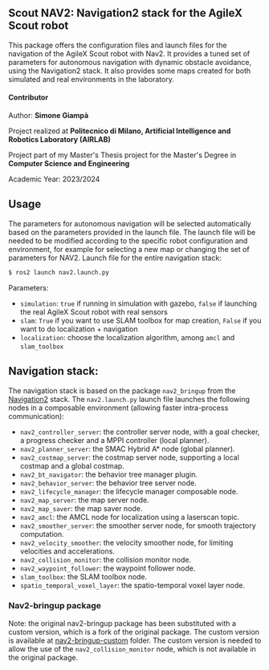 ## Scout NAV2: Navigation2 stack for the AgileX Scout robot

This package offers the configuration files and launch files for the navigation of the AgileX Scout robot with Nav2.
It provides a tuned set of parameters for autonomous navigation with dynamic obstacle avoidance, using the Navigation2 stack.
It also provides some maps created for both simulated and real environments in the laboratory.

#### Contributor

Author: __Simone Giampà__

Project realized at __Politecnico di Milano, Artificial Intelligence and Robotics Laboratory (AIRLAB)__ 

Project part of my Master's Thesis project for the Master's Degree in __Computer Science and Engineering__

Academic Year: 2023/2024

## Usage

The parameters for autonomous navigation will be selected automatically based on the parameters provided in the launch file.
The launch file will be needed to be modified according to the specific robot configuration and environment, 
for example for selecting a new map or changing the set of parameters for NAV2.
Launch file for the entire navigation stack:

```bash
$ ros2 launch nav2.launch.py
```

Parameters:
- `simulation`: `true` if running in simulation with gazebo, `false` if launching the real AgileX Scout robot with real sensors
- `slam`: `True` if you want to use SLAM toolbox for map creation, `False` if you want to do localization + navigation
- `localization`: choose the localization algorithm, among `amcl` and `slam_toolbox`

## Navigation stack:

The navigation stack is based on the package  `nav2_bringup` from the [Navigation2](https://navigation.ros.org/) stack. 
The `nav2.launch.py` launch file launches the following nodes in a composable environment (allowing faster intra-process communication):
- `nav2_controller_server`: the controller server node, with a goal checker, a progress checker and a MPPI controller (local planner).
- `nav2_planner_server`: the SMAC Hybrid A* node (global planner).
- `nav2_costmap_server`: the costmap server node, supporting a local costmap and a global costmap.
- `nav2_bt_navigator`: the behavior tree manager plugin.
- `nav2_behavior_server`: the behavior tree server node.
- `nav2_lifecycle_manager`: the lifecycle manager composable node.
- `nav2_map_server`: the map server node.
- `nav2_map_saver`: the map saver node.
- `nav2_amcl`: the AMCL node for localization using a laserscan topic.
- `nav2_smoother_server`: the smoother server node, for smooth trajectory computation.
- `nav2_velocity_smoother`: the velocity smoother node, for limiting velocities and accelerations.
- `nav2_collision_monitor`: the collision monitor node.
- `nav2_waypoint_follower`: the waypoint follower node.
- `slam_toolbox`: the SLAM toolbox node.
- `spatio_temporal_voxel_layer`: the spatio-temporal voxel layer node.


### Nav2-bringup package

Note: the original nav2-bringup package has been substituted with a custom version, which is a fork of the original package.
 The custom version is available at [nav2-bringup-custom](../nav2_bringup/) folder. The custom version is needed to allow 
 the use of the `nav2_collision_monitor` node, which is not available in the original package.